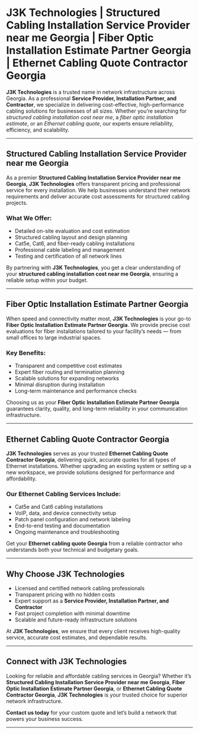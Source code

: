 # J3K Technologies | Structured Cabling Installation Service Provider near me Georgia | Fiber Optic Installation Estimate Partner Georgia | Ethernet Cabling Quote Contractor Georgia

**J3K Technologies** is a trusted name in network infrastructure across Georgia. As a professional **Service Provider, Installation Partner, and Contractor**, we specialize in delivering cost-effective, high-performance cabling solutions for businesses of all sizes. Whether you’re searching for *structured cabling installation cost near me*, a *fiber optic installation estimate*, or an *Ethernet cabling quote*, our experts ensure reliability, efficiency, and scalability.

---

## Structured Cabling Installation Service Provider near me Georgia

As a premier **Structured Cabling Installation Service Provider near me Georgia**, **J3K Technologies** offers transparent pricing and professional service for every installation. We help businesses understand their network requirements and deliver accurate cost assessments for structured cabling projects.

### What We Offer:
- Detailed on-site evaluation and cost estimation  
- Structured cabling layout and design planning  
- Cat5e, Cat6, and fiber-ready cabling installations  
- Professional cable labeling and management  
- Testing and certification of all network lines  

By partnering with **J3K Technologies**, you get a clear understanding of your **structured cabling installation cost near me Georgia**, ensuring a reliable setup within your budget.

---

## Fiber Optic Installation Estimate Partner Georgia

When speed and connectivity matter most, **J3K Technologies** is your go-to **Fiber Optic Installation Estimate Partner Georgia**. We provide precise cost evaluations for fiber installations tailored to your facility’s needs — from small offices to large industrial spaces.

### Key Benefits:
- Transparent and competitive cost estimates  
- Expert fiber routing and termination planning  
- Scalable solutions for expanding networks  
- Minimal disruption during installation  
- Long-term maintenance and performance checks  

Choosing us as your **Fiber Optic Installation Estimate Partner Georgia** guarantees clarity, quality, and long-term reliability in your communication infrastructure.

---

## Ethernet Cabling Quote Contractor Georgia

**J3K Technologies** serves as your trusted **Ethernet Cabling Quote Contractor Georgia**, delivering quick, accurate quotes for all types of Ethernet installations. Whether upgrading an existing system or setting up a new workspace, we provide solutions designed for performance and affordability.

### Our Ethernet Cabling Services Include:
- Cat5e and Cat6 cabling installations  
- VoIP, data, and device connectivity setup  
- Patch panel configuration and network labeling  
- End-to-end testing and documentation  
- Ongoing maintenance and troubleshooting  

Get your **Ethernet cabling quote Georgia** from a reliable contractor who understands both your technical and budgetary goals.

---

## Why Choose J3K Technologies

- Licensed and certified network cabling professionals  
- Transparent pricing with no hidden costs  
- Expert support as a **Service Provider, Installation Partner, and Contractor**  
- Fast project completion with minimal downtime  
- Scalable and future-ready infrastructure solutions  

At **J3K Technologies**, we ensure that every client receives high-quality service, accurate cost estimates, and dependable results.

---

## Connect with J3K Technologies

Looking for reliable and affordable cabling services in Georgia? Whether it’s **Structured Cabling Installation Service Provider near me Georgia**, **Fiber Optic Installation Estimate Partner Georgia**, or **Ethernet Cabling Quote Contractor Georgia**, **J3K Technologies** is your trusted choice for superior network infrastructure.

**Contact us today** for your custom quote and let’s build a network that powers your business success.

---
